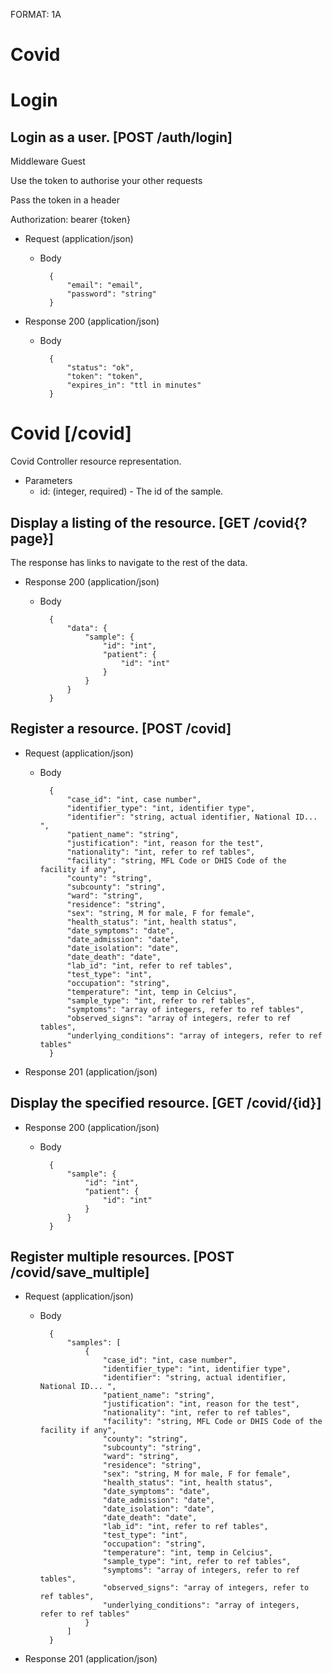 FORMAT: 1A

# Covid

# Login

## Login as a user. [POST /auth/login]
Middleware Guest

Use the token to authorise your other requests

Pass the token in a header

Authorization: bearer {token}

+ Request (application/json)
    + Body

            {
                "email": "email",
                "password": "string"
            }

+ Response 200 (application/json)
    + Body

            {
                "status": "ok",
                "token": "token",
                "expires_in": "ttl in minutes"
            }

# Covid [/covid]
Covid Controller resource representation.

+ Parameters
    + id: (integer, required) - The id of the sample.

## Display a listing of the resource. [GET /covid{?page}]
The response has links to navigate to the rest of the data.

+ Response 200 (application/json)
    + Body

            {
                "data": {
                    "sample": {
                        "id": "int",
                        "patient": {
                            "id": "int"
                        }
                    }
                }
            }

## Register a resource. [POST /covid]


+ Request (application/json)
    + Body

            {
                "case_id": "int, case number",
                "identifier_type": "int, identifier type",
                "identifier": "string, actual identifier, National ID... ",
                "patient_name": "string",
                "justification": "int, reason for the test",
                "nationality": "int, refer to ref tables",
                "facility": "string, MFL Code or DHIS Code of the facility if any",
                "county": "string",
                "subcounty": "string",
                "ward": "string",
                "residence": "string",
                "sex": "string, M for male, F for female",
                "health_status": "int, health status",
                "date_symptoms": "date",
                "date_admission": "date",
                "date_isolation": "date",
                "date_death": "date",
                "lab_id": "int, refer to ref tables",
                "test_type": "int",
                "occupation": "string",
                "temperature": "int, temp in Celcius",
                "sample_type": "int, refer to ref tables",
                "symptoms": "array of integers, refer to ref tables",
                "observed_signs": "array of integers, refer to ref tables",
                "underlying_conditions": "array of integers, refer to ref tables"
            }

+ Response 201 (application/json)

## Display the specified resource. [GET /covid/{id}]


+ Response 200 (application/json)
    + Body

            {
                "sample": {
                    "id": "int",
                    "patient": {
                        "id": "int"
                    }
                }
            }

## Register multiple resources. [POST /covid/save_multiple]


+ Request (application/json)
    + Body

            {
                "samples": [
                    {
                        "case_id": "int, case number",
                        "identifier_type": "int, identifier type",
                        "identifier": "string, actual identifier, National ID... ",
                        "patient_name": "string",
                        "justification": "int, reason for the test",
                        "nationality": "int, refer to ref tables",
                        "facility": "string, MFL Code or DHIS Code of the facility if any",
                        "county": "string",
                        "subcounty": "string",
                        "ward": "string",
                        "residence": "string",
                        "sex": "string, M for male, F for female",
                        "health_status": "int, health status",
                        "date_symptoms": "date",
                        "date_admission": "date",
                        "date_isolation": "date",
                        "date_death": "date",
                        "lab_id": "int, refer to ref tables",
                        "test_type": "int",
                        "occupation": "string",
                        "temperature": "int, temp in Celcius",
                        "sample_type": "int, refer to ref tables",
                        "symptoms": "array of integers, refer to ref tables",
                        "observed_signs": "array of integers, refer to ref tables",
                        "underlying_conditions": "array of integers, refer to ref tables"
                    }
                ]
            }

+ Response 201 (application/json)